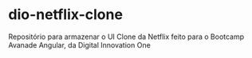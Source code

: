 # dio-netflix-clone
Repositório para armazenar o UI Clone da Netflix feito para o Bootcamp Avanade Angular, da Digital Innovation One
